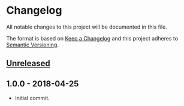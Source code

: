 # Changelog
All notable changes to this project will be documented in this file.

The format is based on [Keep a Changelog](https://keepachangelog.com/en/1.0.0/)
and this project adheres to [Semantic Versioning](https://semver.org/spec/v2.0.0.html).

## [Unreleased]

## 1.0.0 - 2018-04-25
- Initial commit.

[Unreleased]: https://github.com/fazers/naurislinde.com/compare/v1.0.0...HEAD
